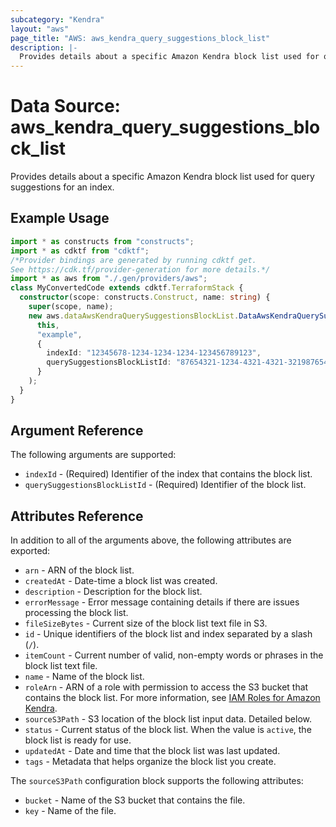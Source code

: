 ```yaml
---
subcategory: "Kendra"
layout: "aws"
page_title: "AWS: aws_kendra_query_suggestions_block_list"
description: |-
  Provides details about a specific Amazon Kendra block list used for query suggestions for an index.
---
```


# Data Source: aws_kendra_query_suggestions_block_list

Provides details about a specific Amazon Kendra block list used for query suggestions for an index.

## Example Usage

```typescript
import * as constructs from "constructs";
import * as cdktf from "cdktf";
/*Provider bindings are generated by running cdktf get.
See https://cdk.tf/provider-generation for more details.*/
import * as aws from "./.gen/providers/aws";
class MyConvertedCode extends cdktf.TerraformStack {
  constructor(scope: constructs.Construct, name: string) {
    super(scope, name);
    new aws.dataAwsKendraQuerySuggestionsBlockList.DataAwsKendraQuerySuggestionsBlockList(
      this,
      "example",
      {
        indexId: "12345678-1234-1234-1234-123456789123",
        querySuggestionsBlockListId: "87654321-1234-4321-4321-321987654321",
      }
    );
  }
}

```

## Argument Reference

The following arguments are supported:

* `indexId` - (Required) Identifier of the index that contains the block list.
* `querySuggestionsBlockListId` - (Required) Identifier of the block list.

## Attributes Reference

In addition to all of the arguments above, the following attributes are exported:

* `arn` - ARN of the block list.
* `createdAt` - Date-time a block list was created.
* `description` - Description for the block list.
* `errorMessage` - Error message containing details if there are issues processing the block list.
* `fileSizeBytes` - Current size of the block list text file in S3.
* `id` - Unique identifiers of the block list and index separated by a slash (`/`).
* `itemCount` - Current number of valid, non-empty words or phrases in the block list text file.
* `name` - Name of the block list.
* `roleArn` - ARN of a role with permission to access the S3 bucket that contains the block list. For more information, see [IAM Roles for Amazon Kendra](https://docs.aws.amazon.com/kendra/latest/dg/iam-roles.html).
* `sourceS3Path` - S3 location of the block list input data. Detailed below.
* `status` - Current status of the block list. When the value is `active`, the block list is ready for use.
* `updatedAt` - Date and time that the block list was last updated.
* `tags` - Metadata that helps organize the block list you create.

The `sourceS3Path` configuration block supports the following attributes:

* `bucket` - Name of the S3 bucket that contains the file.
* `key` - Name of the file.

<!-- cache-key: cdktf-0.17.0-pre.15 input-7f2f918a4ccf2c1dfbe8073197f5dd34ac54f9150463a687d33edce51e45648b -->